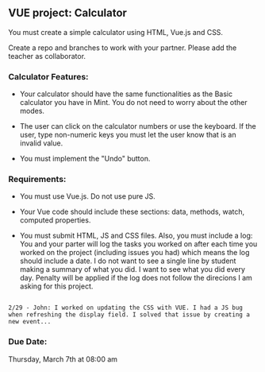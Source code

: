 ## VUE project: Calculator

You must create a simple calculator using HTML, Vue.js and CSS.

Create a repo and branches to work with your partner. Please add the teacher as collaborator.

### Calculator Features:

- Your calculator should have the same functionalities as the Basic calculator you have in Mint. You do not need to worry about the other modes.

- The user can click on the calculator numbers or use the keyboard. If the user, type non-numeric keys you must let the user know that is an invalid value.

- You must implement the "Undo" button.

### Requirements:

- You must use Vue.js. Do not use pure JS.

- Your Vue code should include these sections: data, methods, watch, computed properties.

- You must submit HTML, JS and CSS files. Also, you must include a log: You and your parter will log the tasks you worked on after each time you worked on the project (including issues you had) which means the log should include a date. I do not want to see a single line by student making a summary of what you did. I want to see what you did every day. Penalty will be applied if the log does not follow the direcions I am asking for this project.

```Example:

2/29 - John: I worked on updating the CSS with VUE. I had a JS bug when refreshing the display field. I solved that issue by creating a new event...
```

### Due Date:

Thursday, March 7th at 08:00 am

